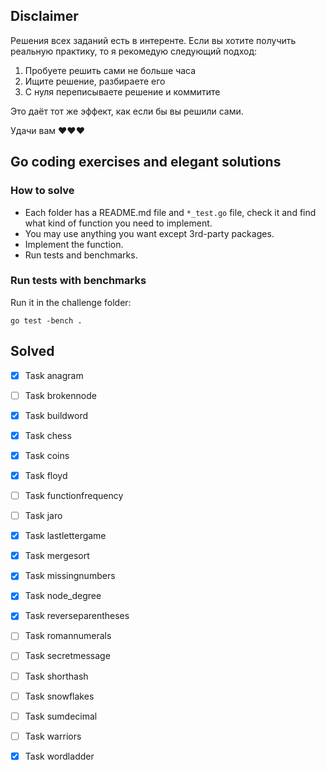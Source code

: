 ## Disclaimer

Решения всех заданий есть в интеренте. Если вы хотите получить реальную практику, то я рекомедую следующий подход:
1. Пробуете решить сами не больше часа
2. Ищите решение, разбираете его
3. С нуля переписываете решение и коммитите

Это даёт тот же эффект, как если бы вы решили сами.

Удачи вам ❤️❤️❤️

## Go coding exercises and elegant solutions

### How to solve

 - Each folder has a README.md file and `*_test.go` file, check it and find what kind of function you need to implement.
 - You may use anything you want except 3rd-party packages.
 - Implement the function.
 - Run tests and benchmarks.

### Run tests with benchmarks

Run it in the challenge folder:

```
go test -bench .
```

## Solved

- [x] Task anagram
- [ ] Task brokennode
- [x] Task buildword
- [x] Task chess
- [x] Task coins
- [x] Task floyd
- [ ] Task functionfrequency
- [ ] Task jaro
- [x] Task lastlettergame
- [x]  Task mergesort
- [x]  Task missingnumbers
- [x]  Task node_degree
- [x]  Task reverseparentheses
- [ ]  Task romannumerals
- [ ]  Task secretmessage
- [ ]  Task shorthash
- [ ]  Task snowflakes
- [ ]  Task sumdecimal
- [ ]  Task warriors
- [x]  Task wordladder

